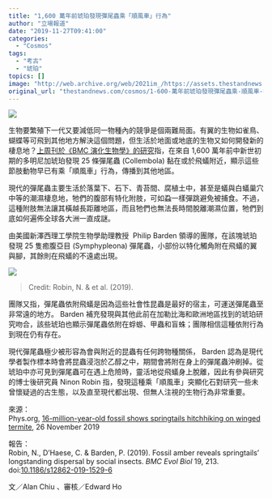 ```yaml
---
title: "1,600 萬年前琥珀發現彈尾蟲乘「順風車」行為"
author: "立場報道"
date: "2019-11-27T09:41:00"
categories:
  - "Cosmos"
tags:
  - "考古"
  - "琥珀"
topics: []
image: "http://web.archive.org/web/2021im_/https://assets.thestandnews.com/media/photos/2_2psqx_nUZfUsA.png"
original_url: "thestandnews.com/cosmos/1-600-萬年前琥珀發現彈尾蟲乘-順風車-行為"
---
```

![](http://web.archive.org/web/2021im_/https://assets.thestandnews.com/media/photos/2_2psqx_nUZfUsA.png)

生物要繁殖下一代又要減低同一物種內的競爭是個兩難局面。有翼的生物如雀鳥、蝴蝶等可飛到其他地方解決這個問題，但生活於地面或地底的生物又如何開發新的棲息地？[上周刊於《BMC 演化生物學》的研究](http://web.archive.org/web/20211229132430/https://bmcevolbiol.biomedcentral.com/articles/10.1186/s12862-019-1529-6)指，在來自 1,600 萬年前中新世初期的多明尼加琥珀發現 25 條彈尾蟲 (Collembola) 黏在或於飛蟻附近，顯示這些節肢動物早已有乘「順風車」行為，傳播到其他地區。

現代的彈尾蟲主要生活於落葉下、石下、青苔間、腐植土中，甚至是蟻與白蟻巢穴中等的潮濕棲息地，牠們的腹部有特化附肢，可如蝨一樣彈跳避免被捕食。不過，這種附肢無法讓其橫越長距離地區，而且牠們也無法長時間脫離潮濕位置，牠們到底如何遍佈全球各大洲一直成謎。

由美國新澤西理工學院生物學助理教授  Philip Barden 領導的團隊，在該塊琥珀發現 25 隻癒腹亞目 (Symphypleona) 彈尾蟲，小部份以特化觸角附在飛蟻的翼與腳，其餘則在飛蟻的不遠處出現。

![](http://web.archive.org/web/2021im_/https://assets.thestandnews.com/media/photos/Screen20Shot202019-11-2620at206.42.4020PM_COrVG_PI2Tm0q.png)
> Credit: Robin, N. & et al. (2019).

團隊又指，彈尾蟲依附飛蟻是因為這些社會性昆蟲是最好的宿主，可運送彈尾蟲至非常遠的地方。 Barden 補充發現與其他此前在加勒比海和歐洲地區找到的琥珀研究吻合，該些琥珀也顯示彈尾蟲依附在蜉蝣、甲蟲和盲蛛；團隊相信這種依附行為到現在仍有存在。

現代彈尾蟲極少被形容為會與附近的昆蟲有任何跨物種關係， Barden 認為是現代學者製作標本時會將昆蟲浸泡於乙醇之中，期間會將附在身上的彈尾蟲沖刷掉。從琥珀中亦可見到彈尾蟲可在遇上危險時，靈活地從飛蟻身上脫離，因此有參與研究的博士後研究員 Ninon Robin 指，發現這種乘「順風車」突顯化石對研究一些未曾懷疑過的古生態，以及直至現代都出現、但無人注視的生物行為非常重要。

來源：  
Phys.org, [16-million-year-old fossil shows springtails hitchhiking on winged termite](http://web.archive.org/web/20211229132430/https://phys.org/news/2019-11-million-year-old-fossil-springtails-hitchhiking-winged.html), 26 November 2019

報告：  
Robin, N., D’Haese, C. & Barden, P. (2019). Fossil amber reveals springtails’ longstanding dispersal by social insects. _BMC Evol Biol_ 19, 213. doi:[10.1186/s12862-019-1529-6](http://web.archive.org/web/20211229132430/https://bmcevolbiol.biomedcentral.com/articles/10.1186/s12862-019-1529-6)

文／Alan Chiu 、審核／Edward Ho